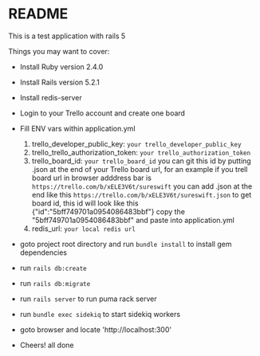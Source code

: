 # README

This is a test application with rails 5

Things you may want to cover:

* Install Ruby version 2.4.0

* Install Rails version 5.2.1

* Install redis-server

* Login to your Trello account and create one board

* Fill ENV vars within application.yml
	1. trello_developer_public_key: `your trello_developer_public_key`
	2. trello_trello_authorization_token: `your trello_authorization_token`
	3. trello_board_id: `your trello_board_id` you can git this id by putting .json at the end of your Trello board url, for an example if you trell board url in browser adddress bar is `https://trello.com/b/xELE3V6t/sureswift` you can add .json at the end like this `https://trello.com/b/xELE3V6t/sureswift.json` to get board id, this id will look like this {"id":"5bff749701a0954086483bbf"} copy the "5bff749701a0954086483bbf" and paste into application.yml
	4. redis_url: `your local redis url`

* goto project root directory and run `bundle install` to install gem dependencies

* run `rails db:create`

* run `rails db:migrate`

* run `rails server` to run puma rack server

* run `bundle exec sidekiq` to start sidekiq workers

* goto browser and locate 'http://localhost:300'

* Cheers! all done